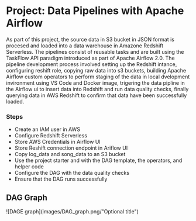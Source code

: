 # Project: Data Pipelines with Apache Airflow

As part of this project, the source data in S3 bucket in JSON format is procesed and loaded into a data warehouse in Amazone Redshift Serverless. The pipelines consist of reusable tasks and are built using
the TaskFlow API paradigm introduced as part of Apache Airflow 2.0.  The pipeline development process involved setting up the Redshift intance, configuring reshift role, copying raw data into s3 buckets, building Apache Airflow custom operators to perform staging of the data in local dvelopment invironment using VS Code and Docker image, trigering the data pipline in the Airflow ui to insert data into Redshift and run data quality checks, finally querying data in AWS Redshift to confirm that data have been successfully loaded.

### Steps

  - Create an IAM user in AWS
  - Configure Redshift Serverless
  - Store AWS Credentials in Airflow UI
  - Store Reshift connection endpoint in Ariflow UI
  - Copy log_data and song_data to an S3 bucket
  - Use the project starter and with the DAG template, the operators, and helper code
  - Configure the DAG with the data quality checks
  - Ensure that the DAG runs successfully

## DAG Graph
![DAGE graph](images/DAG_graph.png/"Optional title")

